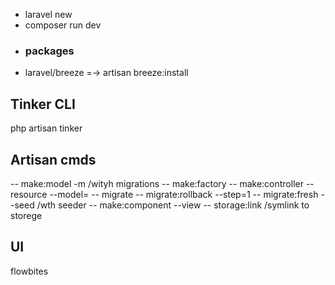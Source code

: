 
- laravel new <appName>
- composer run dev
- ### packages
- laravel/breeze =-> artisan breeze:install

## Tinker CLI
php artisan tinker

## Artisan cmds
-- make:model <name> -m /wityh migrations
-- make:factory <name> 
-- make:controller <name>  --resource --model=<modelName>
-- migrate
-- migrate:rollback --step=1
-- migrate:fresh --seed /wth seeder
-- make:component <Name> --view
-- storage:link /symlink to storege


## UI 
flowbites
